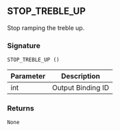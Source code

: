 ## STOP\_TREBLE\_UP

Stop ramping the treble up.


### Signature

`STOP_TREBLE_UP ()`


| Parameter | Description |
| --- | --- |
| int | Output Binding ID |


### Returns

`None`